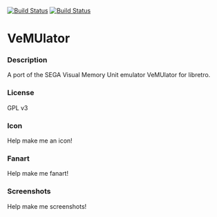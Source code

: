 [![Build Status](https://travis-ci.org/kodi-game/game.libretro.vemulator.svg?branch=master)](https://travis-ci.org/kodi-game/game.libretro.vemulator)
[![Build Status](https://ci.appveyor.com/api/projects/status/github/kodi-game/game.libretro.vemulator?svg=true)](https://ci.appveyor.com/project/kodi-game/game-libretro-vemulator)

# VeMUlator

### Description

A port of the SEGA Visual Memory Unit emulator VeMUlator for libretro.

### License

GPL v3

### Icon

Help make me an icon!

### Fanart

Help make me fanart!

### Screenshots

Help make me screenshots!
